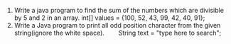 1. Write a java program to find the sum of the numbers which are divisible by 5 and 2 in an array. int[] values = {100, 52, 43, 99, 42, 40, 91}; 
2. Write a Java program to print all odd position character from the given string(ignore the white space).   String text = "type here to search";
